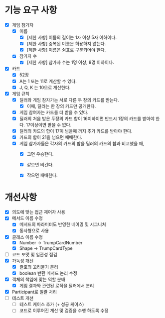 # 기능 요구 사항
- [X] 게임 참가자
  - [X] 이름
    - [X] [제한 사항] 이름의 길이는 1자 이상 5자 이하이다.
    - [X] [제한 사항] 중복된 이름은 허용하지 않는다.
    - [X] [제한 사항] 이름은 쉼표로 구분되어야 한다.
  - [X] 참가자 수
    - [X] [제한 사항] 참가자 수는 1명 이상, 8명 이하이다.

- [X] 카드
  - [X] 52장
  - [X] A는 1 또는 11로 계산할 수 있다.
  - [X] J, Q, K 는 10으로 계산한다.
  
- [X] 게임 규칙
  - [X] 딜러와 게임 참자가는 서로 다른 두 장의 카드를 받는다.
    - [X] 이때, 딜러는 한 장의 카드만 공개한다.
  - [X] 게임 참여자는 카드를 더 받을 수 있다.
  - [X] 딜러의 처음 받은 두장의 카드 합이 16이하이면 반드시 1장의 카드를 받아야 한다. 17이상이면 받을 수 없다.
  - [X] 딜러의 카드의 합이 17이 넘을때 까지 추가 카드를 받아야 한다.
  - [X] 카드의 합이 21을 넘으면 패배한다.
  - [X] 게임 참가자들은 각자의 카드의 합을 딜러의 카드의 합과 비교했을 때,
    - [X] 크면 우승한다.
    - [X] 같으면 비긴다.
    - [X] 작으면 패배한다.


# 개선사항
- [X] 의도에 맞는 접근 제어자 사용
- [X] 메서드 이름 수정
  - [X] 메서드의 파라미터도 반영한 네이밍 및 시그니처
  - [X] 동사형으로 사용
- [X] 클래스 이름 수정
  - [X] Number -> TrumpCardNumber
  - [X] Shape -> TrumpCardType
- [ ] 코드 포맷 및 일관성 점검
- [X] 가독성 개선
  - [X] 괄호의 꼬리물기 분리
  - [X] boolean 반환 메서드 논리 수정
- [X] 객체의 책임에 맞는 역할 분배
  - [X] 게임 결과와 관련된 로직을 딜러에서 분리
- [X] Participant로 일괄 처리
- [ ] 테스트 개선
  - [ ] 테스트 케이스 추가 (+ 성공 케이스)
  - [ ] 코드로 이루어진 계산 및 검증을 수행 하도록 수정
